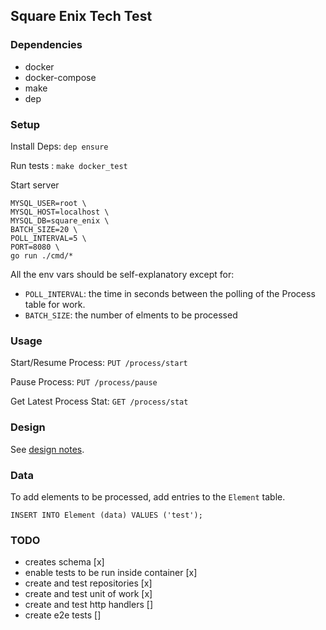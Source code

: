 ## Square Enix Tech Test

### Dependencies

- docker
- docker-compose
- make
- dep

### Setup

Install Deps: `dep ensure`

Run tests : `make docker_test`

Start server

```
MYSQL_USER=root \
MYSQL_HOST=localhost \
MYSQL_DB=square_enix \
BATCH_SIZE=20 \
POLL_INTERVAL=5 \
PORT=8080 \
go run ./cmd/*
```

All the env vars should be self-explanatory except for: 
- `POLL_INTERVAL`: the time in seconds between the polling of the Process table for work.
- `BATCH_SIZE`: the number of elments to be processed 

### Usage

Start/Resume Process: `PUT /process/start`

Pause Process: `PUT /process/pause`

Get Latest Process Stat: `GET /process/stat`

### Design

See [design notes](./assets/notes.pdf).

### Data

To add elements to be processed, add entries to the `Element` table.

`INSERT INTO Element (data) VALUES ('test');`

### TODO

- creates schema [x]
- enable tests to be run inside container [x]
- create and test repositories [x]
- create and test unit of work [x]
- create and test http handlers []
- create e2e tests []

